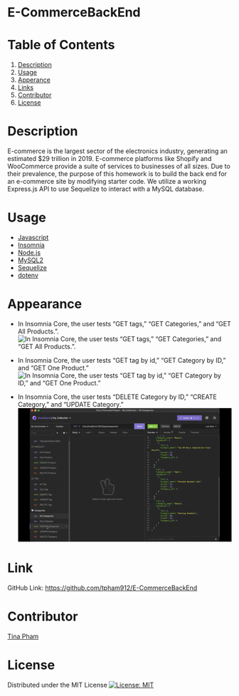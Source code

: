 # E-CommerceBackEnd

# Table of Contents
  <ol>
    <li><a href="#description">Description</a></li>
    <li><a href="#usage">Usage</a></li>
    <li><a href="#appearance">Apperance</a></li>
    <li><a href="#links">Links</a></li>
    <li><a href="#contributors">Contributor</a></li>
    <li><a href="#license">License</a></li>
  </ol>

# Description 

E-commerce is the largest sector of the electronics industry, generating an estimated $29 trillion in 2019. E-commerce platforms like Shopify and WooCommerce provide a suite of services to businesses of all sizes. Due to their prevalence, the purpose of this homework is to build the back end for an e-commerce site by modifying starter code. We utilize a working Express.js API to use Sequelize to interact with a MySQL database.


# Usage

- [Javascript](https://www.javascript.com/)
- [Insomnia](https://insomnia.rest/)
- [Node.js](https://nodejs.org/en/)
- [MySQL2](https://www.npmjs.com/package/mysql2)
- [Sequelize](https://www.npmjs.com/package/sequelize)
- [dotenv](https://www.npmjs.com/package/dotenv)

# Appearance
- In Insomnia Core, the user tests “GET tags,” “GET Categories,” and “GET All Products.”.
![In Insomnia Core, the user tests “GET tags,” “GET Categories,” and “GET All Products.”.](./Assets/Demo1.gif)

- In Insomnia Core, the user tests “GET tag by id,” “GET Category by ID,” and “GET One Product.”
![In Insomnia Core, the user tests “GET tag by id,” “GET Category by ID,” and “GET One Product.”](./Assets/Demo2.gif)

- In Insomnia Core, the user tests “DELETE Category by ID,” “CREATE Category,” and “UPDATE Category.”
![In Insomnia Core, the user tests “DELETE Category by ID,” “CREATE Category,” and “UPDATE Category.”](./Assets/Demo3.gif)

# Link

GitHub Link: https://github.com/tpham912/E-CommerceBackEnd

# Contributor 

[Tina Pham](https://github.com/tpham912)

# License

Distributed under the MIT License [![License: MIT](https://img.shields.io/badge/License-MIT-yellow.svg)](https://opensource.org/licenses/MIT)


